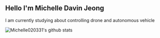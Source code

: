 ## Hello I'm Michelle Davin Jeong

I am currently studying about controlling drone and autonomous vehicle

![Michelle020331's github stats](https://github-readme-stats.vercel.app/api?username=Michelle020331)
